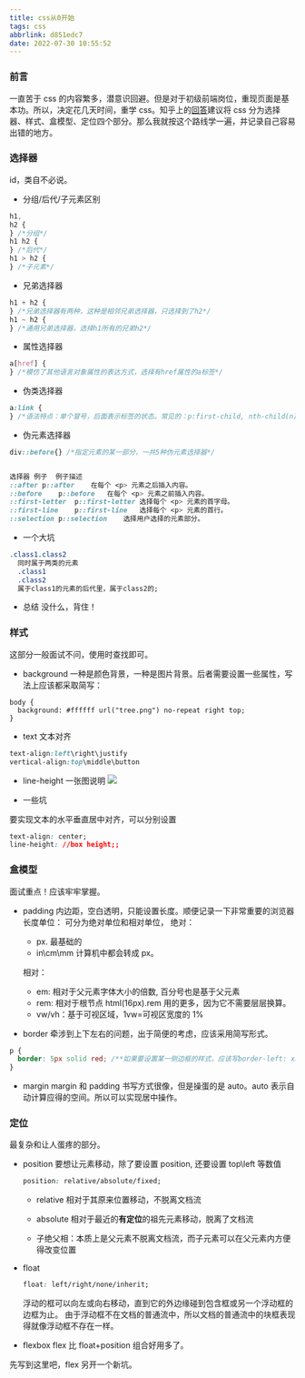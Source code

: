 ```yaml
---
title: css从0开始
tags: css
abbrlink: d851edc7
date: 2022-07-30 10:55:52
---
```


### 前言

一直苦于 css 的内容繁多，潜意识回避。但是对于初级前端岗位，重现页面是基本功。所以，决定花几天时间，重学 css。知乎上的[回答](https://www.zhihu.com/question/383581311/answer/1114218936)建议将 css 分为选择器、样式、盒模型、定位四个部分。那么我就按这个路线学一遍，并记录自己容易出错的地方。

<!--more-->

### 选择器

id，类自不必说。

- 分组/后代/子元素区别

```css
h1,
h2 {
} /*分组*/
h1 h2 {
} /*后代*/
h1 > h2 {
} /*子元素*/
```

- 兄弟选择器

```css
h1 + h2 {
} /*兄弟选择器有两种，这种是相邻兄弟选择器，只选择到了h2*/
h1 ~ h2 {
} /*通用兄弟选择器，选择h1所有的兄弟h2*/
```

- 属性选择器

```css
a[href] {
} /*模仿了其他语言对象属性的表达方式，选择有href属性的a标签*/
```

- 伪类选择器

```css
a:link {
} /*语法特点：单个冒号，后面表示标签的状态。常见的：p:first-child, nth-child(n)*/
```

- 伪元素选择器

```css
div::before{} /*指定元素的某一部分，一共5种伪元素选择器*/


选择器	例子	例子描述
::after	p::after	在每个 <p> 元素之后插入内容。
::before	p::before	在每个 <p> 元素之前插入内容。
::first-letter	p::first-letter	选择每个 <p> 元素的首字母。
::first-line	p::first-line	选择每个 <p> 元素的首行。
::selection	p::selection	选择用户选择的元素部分。
```

- 一个大坑

```css
.class1.class2
  同时属于两类的元素
  .class1
  .class2
  属于class1的元素的后代里，属于class2的;
```

- 总结
  没什么，背住！

### 样式

这部分一般面试不问，使用时查找即可。

- background
  一种是颜色背景，一种是图片背景。后者需要设置一些属性，写法上应该都采取简写：

```
body {
  background: #ffffff url("tree.png") no-repeat right top;
}
```

- text
  文本对齐

```css
text-align:left\right\justify
vertical-align:top\middle\button
```

- line-height 一张图说明
  <img src="https://img1.imgtp.com/2022/07/31/caYaV0yT.png">

- 一些坑

要实现文本的水平垂直居中对齐，可以分别设置

```css
text-align: center;
line-height: //box height;;
```

### 盒模型

面试重点！应该牢牢掌握。

- padding
  内边距，空白透明，只能设置长度。顺便记录一下非常重要的浏览器长度单位：
  可分为绝对单位和相对单位，
  绝对：

  - px. 最基础的
  - in\cm\mm 计算机中都会转成 px。

  相对：

  - em: 相对于父元素字体大小的倍数, 百分号也是基于父元素
  - rem: 相对于根节点 html(16px).rem 用的更多，因为它不需要层层换算。
  - vw/vh：基于可视区域，1vw=可视区宽度的 1%

- border
  牵涉到上下左右的问题，出于简便的考虑，应该采用简写形式。

```css
p {
  border: 5px solid red; /**如果要设置某一侧边框的样式，应该写border-left: xxxx */
}
```

- margin
  margin 和 padding 书写方式很像，但是操蛋的是 auto。auto 表示自动计算应得的空间。所以可以实现居中操作。

### 定位

最复杂和让人蛋疼的部分。

- position
  要想让元素移动，除了要设置 position, 还要设置 top\left 等数值

  ```css
  position: relative/absolute/fixed;
  ```

  - relative
    相对于其原来位置移动，不脱离文档流

  - absolute
    相对于最近的**有定位**的祖先元素移动，脱离了文档流

  - 子绝父相：本质上是父元素不脱离文档流，而子元素可以在父元素内方便得改变位置

- float

  ```css
  float: left/right/none/inherit;
  ```

  浮动的框可以向左或向右移动，直到它的外边缘碰到包含框或另一个浮动框的边框为止。
  由于浮动框不在文档的普通流中，所以文档的普通流中的块框表现得就像浮动框不存在一样。

- flexbox
  flex 比 float+position 组合好用多了。

先写到这里吧，flex 另开一个新坑。
